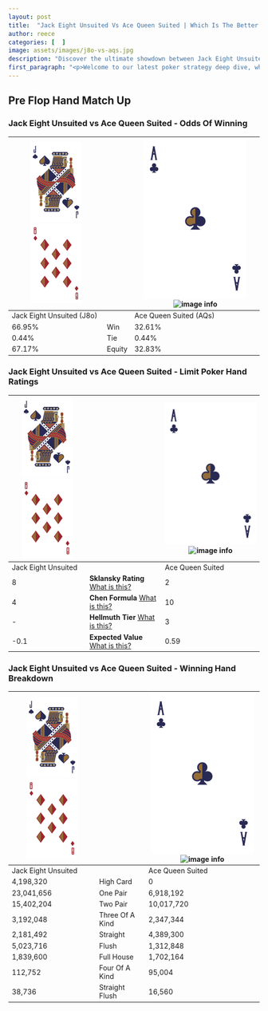 ```yaml
---
layout: post
title:  "Jack Eight Unsuited Vs Ace Queen Suited | Which Is The Better Hand In Poker? A Complete Guide"
author: reece
categories: [  ]
image: assets/images/j8o-vs-aqs.jpg
description: "Discover the ultimate showdown between Jack Eight Unsuited and Ace Queen Suited in poker! Uncover the odds, strategies, and scenarios where one hand triumphs over the other. Get ready to up your poker game with this thrilling analysis."
first_paragraph: "<p>Welcome to our latest poker strategy deep dive, where we're pitting two distinct hands against each other in a high-stakes showdown: Jack Eight Unsuited vs Ace Queen Suited.</p><p>In the dynamic world of poker, every decision counts, and knowing which hand holds the upper hand is key to your success at the table.</p><p>In this article, we'll dissect these two hands, explore the scenarios where one dominates the other, and equip you with the knowledge to make strategic choices that can tip the odds in your favor.</p><p>Get ready to unravel the intriguing dynamics of these poker hands and elevate your game to new heights.</p>"
---
```




[comment]: # (sp0)

## Pre Flop Hand Match Up

<div class="table hand-ratings" markdown="1"> 



### Jack Eight Unsuited vs Ace Queen Suited - Odds Of Winning


    
| ![image info](assets/images/hand1/J.png) ![image info](assets/images/hand1/8o.png) |  | ![image info](assets/images/hand2/A.png) ![image info](assets/images/hand2/Qs.png) |
| -------- | -------- | -------- |
| Jack Eight Unsuited (J8o) |  | Ace Queen Suited (AQs) |
| 66.95% | Win | 32.61% |
| 0.44% | Tie | 0.44% |
| 67.17% | Equity | 32.83% |




[comment]: # (sp1)



### Jack Eight Unsuited vs Ace Queen Suited - Limit Poker Hand Ratings


    
| ![image info](assets/images/hand1/J.png) ![image info](assets/images/hand1/8o.png) |  | ![image info](assets/images/hand2/A.png) ![image info](assets/images/hand2/Qs.png) |
| -------- | -------- | -------- |
| Jack Eight Unsuited |  | Ace Queen Suited |
| 8 | **Sklansky Rating** [What is this?](/sklansky-rating-explained) | 2 |
| 4 | **Chen Formula** [What is this?](/chen-formula-explained) | 10 |
| - | **Hellmuth Tier** [What is this?](/Hellmuth-tier-explained) | 3 |
| -0.1 | **Expected Value** [What is this?](/expected-value-explained) | 0.59 |




[comment]: # (sp2)



### Jack Eight Unsuited vs Ace Queen Suited - Winning Hand Breakdown


    
| ![image info](assets/images/hand1/J.png) ![image info](assets/images/hand1/8o.png) |  | ![image info](assets/images/hand2/A.png) ![image info](assets/images/hand2/Qs.png) |
| -------- | -------- | -------- |
| Jack Eight Unsuited |  | Ace Queen Suited |
| 4,198,320 | High Card | 0 |
| 23,041,656 | One Pair | 6,918,192 |
| 15,402,204 | Two Pair | 10,017,720 |
| 3,192,048 | Three Of A Kind | 2,347,344 |
| 2,181,492 | Straight | 4,389,300 |
| 5,023,716 | Flush | 1,312,848 |
| 1,839,600 | Full House | 1,702,164 |
| 112,752 | Four Of A Kind | 95,004 |
| 38,736 | Straight Flush | 16,560 |




[comment]: # (sp3)



</div>

[comment]: # (sp4)



[comment]: # (sp5)

